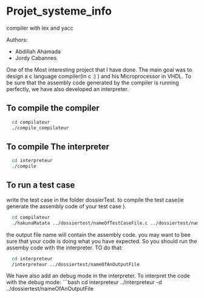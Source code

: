 # Projet_systeme_info
compiler with lex and yacc 

Authors:
 * Abdillah Ahamada
 * Jordy Cabannes

One of the Most interesting project that I have done. The main goal was to design a c language compiler(in c :) ) and his Microprocessor in VHDL. To be sure that the assembly code generated by the compiler is running perfectly, we have also developed an interpreter.  


## To compile the compiler
```bash
  cd compilateur
  ./compile_compilateur
```

## To compile The interpreter
```bash
  cd interpreteur
  ./compile	
```

## To run a test case
  write the test case in the folder dossierTest.
  to compile the test case(ie generate the assembly code of your test case ).
  
  ```bash
    cd compilateur
    ./hakunaMatata ../dossiertest/nameOfTestCaseFile.c ../dossiertest/nameOfAnOutputFile
  ```
  the output file name will contain the assembly code. you may want to bee sure that your code is doing what you have expected.
  So you should run the assemby code with the interpreter. TO do that: 
  
  ```bash
    cd interpreteur
    /interpreteur ../dossiertest/nameOfAnOutputFile
  ```
  We have also add an debug mode in the interpreter. To interpret the code with the debug mode:
    ```bash
    cd interpreteur
    ../interpreteur -d ../dossiertest/nameOfAnOutputFile
  ```
  
  
  

  

  
  
